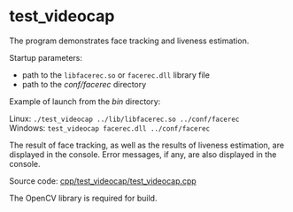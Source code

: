 # test_videocap

The program demonstrates face tracking and liveness estimation.

Startup parameters:

* path to the `libfacerec.so` or `facerec.dll` library file
* path to the *conf/facerec* directory

Example of launch from the *bin* directory:

Linux: `./test_videocap ../lib/libfacerec.so ../conf/facerec`  
Windows: `test_videocap facerec.dll ../conf/facerec`  

The result of face tracking, as well as the results of liveness estimation, are displayed in the console. Error messages, if any, are also displayed in the console.

Source code: [cpp/test_videocap/test_videocap.cpp](../../../examples/cpp/test_videocap/test_videocap.cpp)

The OpenCV library is required for build.

